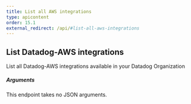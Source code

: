 ```yaml
---
title: List all AWS integrations
type: apicontent
order: 15.1
external_redirect: /api/#list-all-aws-integrations
---
```


## List Datadog-AWS integrations

List all Datadog-AWS integrations available in your Datadog Organization

##### Arguments

This endpoint takes no JSON arguments.
